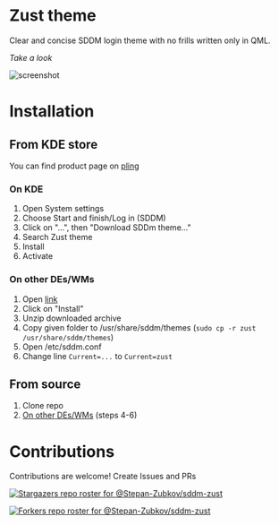 # Zust theme

Clear and concise SDDM login theme with no frills written only in QML.

*Take a look*

![screenshot](https://user-images.githubusercontent.com/83695097/202537931-863f0887-c453-4dad-9b4a-3011ab4bc96f.png)


# Installation

## From KDE store
You can find product page on [pling](https://www.pling.com/p/1931238/)
### On KDE
1. Open System settings
2. Choose Start and finish/Log in (SDDM)
3. Click on "...", then "Download SDDm theme..."
4. Search Zust theme
5. Install
6. Activate


### On other DEs/WMs
1. Open [link](https://www.pling.com/p/1931238/)
2. Click on "Install"
3. Unzip downloaded archive
4. Copy given folder to /usr/share/sddm/themes (`sudo cp -r zust /usr/share/sddm/themes`)
5. Open /etc/sddm.conf
6. Change line `Current=...` to `Current=zust`

## From source
1. Clone repo
2. [On other DEs/WMs](#on-other-deswms) (steps 4-6)


# Contributions

Contributions are welcome! Create Issues and PRs

[![Stargazers repo roster for @Stepan-Zubkov/sddm-zust](https://reporoster.com/stars/Stepan-Zubkov/sddm-zust)](https://github.com/Stepan-Zubkov/sddm-zust/stargazers)

[![Forkers repo roster for @Stepan-Zubkov/sddm-zust](https://reporoster.com/forks/Stepan-Zubkov/sddm-zust)](https://github.com/Stepan-Zubkov/sddm-zust/network/members)

